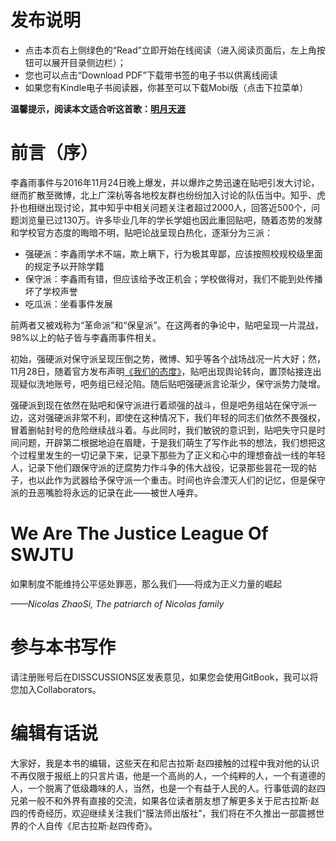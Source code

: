 
# 发布说明

* 点击本页右上侧绿色的“Read”立即开始在线阅读（进入阅读页面后，左上角按钮可以展开目录侧边栏）；
* 您也可以点击“Download PDF”下载带书签的电子书以供离线阅读
* 如果您有Kindle电子书阅读器，你甚至可以下载Mobi版（点击下拉菜单）

**温馨提示，阅读本文适合听这首歌：[明月天涯](http://music.163.com/#/song?id=416388799)**

# 前言（序）


李鑫雨事件与2016年11月24日晚上爆发，并以爆炸之势迅速在贴吧引发大讨论，继而扩散至微博，北上广深杭等各地校友群也纷纷加入讨论的队伍当中。知乎、虎扑也相继出现讨论，其中知乎中相关问题关注者超过2000人，回答近500个，问题浏览量已过130万。许多毕业几年的学长学姐也因此重回贴吧，随着态势的发酵和学校官方态度的晦暗不明，贴吧论战呈现白热化，逐渐分为三派：

* 强硬派：李鑫雨学术不端，欺上瞒下，行为极其卑鄙，应该按照校规校级里面的规定予以开除学籍
* 保守派：李鑫雨有错，但应该给予改正机会；学校做得对，我们不能到处传播坏了学校声誉
* 吃瓜派：坐看事件发展

前两者又被戏称为“革命派”和“保皇派”。在这两者的争论中，贴吧呈现一片混战，98%以上的帖子皆与李鑫雨事件相关。

初始，强硬派对保守派呈现压倒之势，微博、知乎等各个战场战况一片大好；然，11月28日，随着官方发布声明[《我们的态度》](http://mp.weixin.qq.com/s/_iKKhfCRwtdbRmX_h7-f2A)，贴吧出现舆论转向，置顶帖接连出现疑似洗地账号，吧务组已经沦陷。随后贴吧强硬派言论渐少，保守派势力陡增。

强硬派到现在依然在贴吧和保守派进行着顽强的战斗，但是吧务组站在保守派一边，这对强硬派非常不利，即使在这种情况下，我们年轻的同志们依然不畏强权，冒着删帖封号的危险继续战斗着。与此同时，我们敏锐的意识到，贴吧失守只是时间问题，开辟第二根据地迫在眉睫，于是我们萌生了写作此书的想法，我们想把这个过程里发生的一切记录下来，记录下那些为了正义和心中的理想奋战一线的年轻人，记录下他们跟保守派的迂腐势力作斗争的伟大战役，记录那些昙花一现的帖子，也以此作为武器给予保守派一个重击。时间也许会湮灭人们的记忆，但是保守派的丑恶嘴脸将永远的记录在此——被世人唾弃。


# We Are The Justice League Of SWJTU

如果制度不能维持公平惩处罪恶，那么我们——将成为正义力量的崛起

*——Nicolas ZhaoSi, The patriarch of Nicolas family*


# 参与本书写作

请注册账号后在DISSCUSSIONS区发表意见，如果您会使用GitBook，我可以将您加入Collaborators。


# 编辑有话说

大家好，我是本书的编辑，这些天在和尼古拉斯·赵四接触的过程中我对他的认识不再仅限于报纸上的只言片语，他是一个高尚的人，一个纯粹的人，一个有道德的人，一个脱离了低级趣味的人，当然，也是一个有益于人民的人。行事低调的赵四兄弟一般不和外界有直接的交流，如果各位读者朋友想了解更多关于尼古拉斯·赵四的传奇经历，欢迎继续关注我们“膜法师出版社”，我们将在不久推出一部震撼世界的个人自传《尼古拉斯·赵四传奇》。